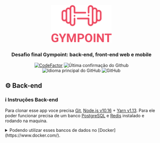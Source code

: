 <h1 align="center">
  <img alt="Gympoint" title="Gympoint" src=".github/logo.png" width="200px" />
</h1>

<h3 align="center">
  Desafio final Gympoint: back-end, front-end web e mobile
</h3>

<p align = "center">
<a href="https://www.codefactor.io/repository/github/glayner/gympoint"><img src="https://www.codefactor.io/repository/github/glayner/gympoint/badge" alt="CodeFactor" /></a>
<img alt = "Última confirmação do Github" src = "https://img.shields.io/github/last-commit/glayner/gympoint">
<img alt = "Idioma principal do GitHub" src = "https://img.shields.io/github/languages/top/glayner/gympoint">
<img alt = "GitHub" src = "https://img.shields.io/github/license/glayner/gympoint.svg">
</p>  

## :gear:  Back-end

### :information_source: Instruções Back-end

Para clonar esse app voce precisa [Git](https://git-scm.com), [Node.js v10.16](https://nodejs.org/) + [Yarn v1.13](https://yarnpkg.com/). Para ele poder funcionar precisa de um banco [PostgreSQL](https://www.postgresql.org/) e [Redis](https://redis.io/) instalado e rodando na maquina.
<details><summary>Podendo utilizar esses bancos de dados no [Docker](https://www.docker.com/).</summary>
```bash
# instalar Redis
docker run --name redisgympoint -p 6379:6379 -d -t redis:alpine

# inicializar Redis
docker start redisgympoint

# instalar PostgreSQL
docker run --name database -e POSTGRES_PASSWORD=docker -p 5432:5432 -d postgres:11

# inicializar PostgreSQL
docker start database
```

</details>


```bash
# clone o arquivo do repositório
git clone https://github.com/glayner/gympoint.git

# entrar na pasta do back-end
cd gympoint/backend

#instalar os pacotes e dependencias
yarn

```
Faça uma cópia do arquivo .env.example, renomeie para .env e altere as variáveis de acordo com o seu ambiente.
```bash
# criar estrutura do banco de dados Postgres
yarn sequelize db:migrate

# povoar o banco de dados
yarn sequelize db:seed:all

# iniciar servidor da aplicação
yarn dev

# em outro terminal iniciar servidor de email
yarn queue

```
---
## :computer: Front-end
<blockquote>testado no Google Chrome </blockquote>

### :information_source: Instruções Front-end

```bash
# entrar na pasta do front-end
cd gympoint/frontend

#instalar os pacotes e dependencias
yarn

# inicializar a aplicação web
yarn start
```
---

## :iphone: Mobile
<blockquote> testado no ANDROID </blockquote>

### :information_source: Instruções Mobile
```bash
# entrar na pasta do mobile
cd gympoint/mobile

#instalar os pacotes e dependencias
yarn
```
alterar o baseURL em gympoint/mobile/src/services/api.js colocando o ip local como no .env do back-end
```bash
# inicializar a aplicação web
react-native run-android
```
obs: caso não inicie automaticamente rotar "react-native start" e se ficar só uma tela branca rodar o "react-native run-android" novamente em outro terminal enquanto o start está rodando.